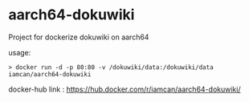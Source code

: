 # aarch64-dokuwiki
Project for dockerize dokuwiki on aarch64

usage:
```
> docker run -d -p 80:80 -v /dokuwiki/data:/dokuwiki/data iamcan/aarch64-dokuwiki
```

docker-hub link : https://hub.docker.com/r/iamcan/aarch64-dokuwiki/
